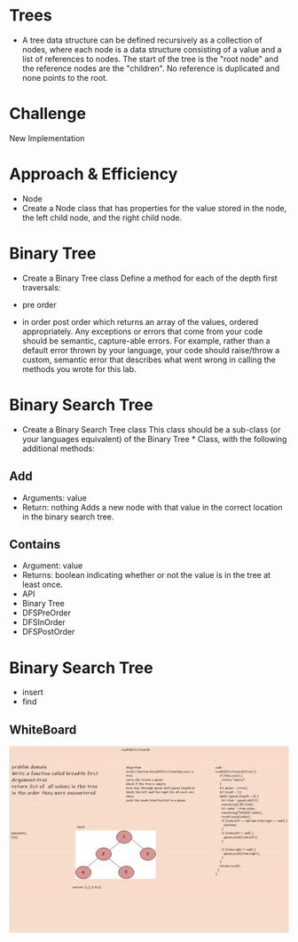 # Trees

* A tree data structure can be defined recursively as a collection of nodes, where each node is a data structure consisting of a value and a list of references to nodes. The start of the tree is the "root node" and the reference nodes are the "children". No reference is duplicated and none points to the root.

# Challenge
New Implementation

# Approach & Efficiency
* Node
* Create a Node class that has properties for the value stored in the node, the left child node, and the right child node.

# Binary Tree
* Create a Binary Tree class Define a method for each of the depth first traversals:

* pre order
* in order
post order which returns an array of the values, ordered appropriately. Any exceptions or errors that come from your code should be semantic, capture-able errors. For example, rather than a default error thrown by your language, your code should raise/throw a custom, semantic error that describes what went wrong in calling the methods you wrote for this lab.
# Binary Search Tree
* Create a Binary Search Tree class This class should be a sub-class (or your languages equivalent) of the Binary Tree * Class, with the following additional methods:

## Add
* Arguments: value
* Return: nothing Adds a new node with that value in the correct location in the binary search tree.
## Contains
* Argument: value
* Returns: boolean indicating whether or not the value is in the tree at least once.
* API
* Binary Tree
* DFSPreOrder
* DFSInOrder
* DFSPostOrder
# Binary Search Tree
* insert
* find


## WhiteBoard 

![](readthFirstSearch.png)